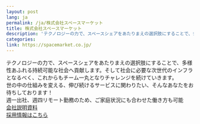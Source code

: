 ```yaml
---
layout: post
lang: ja
permalink: /ja/株式会社スペースマーケット
title: 株式会社スペースマーケット
description: 'テクノロジーの力で、スペースシェアをあたりまえの選択肢にすることで、多様性あふれる持続可能な社会へ貢献します。そして社会に必要な次世代のインフラとなるべく、これからもチーム一丸となりチャレンジを続けていきます。  世の中の仕組みを変える、伸び続けるサービスに関わりたい、そんなあなたをお待ちしております！   週一出社、週四リモート勤務のため、ご家庭状況にも合わせた働き方も可能   会社説明資料   採用情報はこちら'
categories: 
link: https://spacemarket.co.jp/
---
```


<p>テクノロジーの力で、スペースシェアをあたりまえの選択肢にすることで、多様性あふれる持続可能な社会へ貢献します。そして社会に必要な次世代のインフラとなるべく、これからもチーム一丸となりチャレンジを続けていきます。<br /> 世の中の仕組みを変える、伸び続けるサービスに関わりたい、そんなあなたをお待ちしております！ <br /> 週一出社、週四リモート勤務のため、ご家庭状況にも合わせた働き方も可能 <br /> <a href="https://speakerdeck.com/spacemarket/corporate">会社説明資料</a> <br /> <a href="https://spacemarket.co.jp/recruit/engineer/">採用情報はこちら</a></p>
